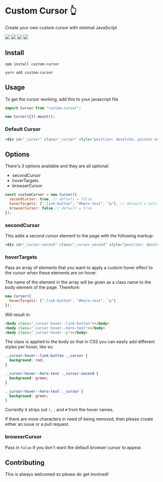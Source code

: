 # Custom Cursor 👆

Create your own custom cursor with minimal JavaScript

![](https://img.shields.io/bundlephobia/min/custom-cursor)
![](https://img.shields.io/npm/v/custom-cursor)
![](https://img.shields.io/npm/dt/custom-cursor)
![](https://img.shields.io/github/license/markmead/custom-cursor)

## Install

`npm install custom-cursor`

`yarn add custom-cursor`

## Usage

To get the cursor working, add this to your javascript file

```js
import Cursor from "custom-cursor";

new Cursor({}).mount();
```

### Default Cursor

```html
<div id="_cursor" class="_cursor" style="position: absolute; pointer-events: none;"></div>
```

## Options

There's 3 options available and they are all optional:

- secondCursor
- hoverTargets
- browserCursor

```js
const customCursor = new Cursor({
  secondCursor: true, // default = false
  hoverTargets: [".link-button", "#hero-text", "p"], // default = null
  browserCursor: false // default = true
});
```

### secondCursor

This adds a second cursor element to the page with the following markup:

```html
<div id="_cursor-second" class="_cursor-second" style="position: absolute; pointer-events: none;"></div>
```

### hoverTargets

Pass an array of elements that you want to apply a custom hover effect to the cursor when these elements are on hover.

The name of the element in the array will be given as a class name to the body element of the page. Therefore:

```js
new Cursor({
  hoverTargets: [".link-button", "#hero-text", "p"]
});
```

Will result in:

```html
<body class="_cursor-hover--link-button"></body>
<body class="_cursor-hover--hero-text"></body>
<body class="_cursor-hover--p"></body>
```

The class is applied to the body so that in CSS you can easily add different styles per hover, like so:

```css
._cursor-hover--link-button ._cursor {
  background: red;
}

._cursor-hover--hero-text ._cursor-second {
  background: green;
}

._cursor-hover--hero-text ._cursor {
  background: green;
}
```

Currently it strips out `!`, `.` and `#` from the hover names.

If there are more characters in need of being removed, then please create either an issue or a pull request.

### browserCursor

Pass in `false` if you don't want the default browser cursor to appear.

## Contributing

This is always welcomed so please do get involved!
